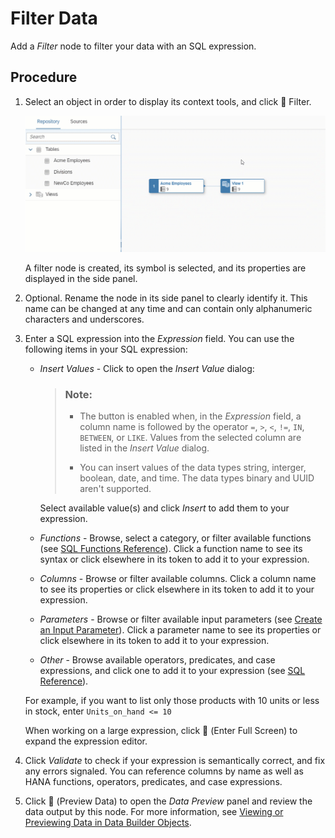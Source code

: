 <!-- loio6f6fa18c7c9444da8ca62d76656b7b1a -->

<link rel="stylesheet" type="text/css" href="css/sap-icons.css"/>

# Filter Data

Add a *Filter* node to filter your data with an SQL expression.



## Procedure

1.  Select an object in order to display its context tools, and click <span class="FPA-icons"></span> Filter.

    ![](images/Create_Filter_Gif_93ef01a.gif)

    A filter node is created, its symbol is selected, and its properties are displayed in the side panel.

2.  Optional. Rename the node in its side panel to clearly identify it. This name can be changed at any time and can contain only alphanumeric characters and underscores.

3.  Enter a SQL expression into the *Expression* field. You can use the following items in your SQL expression:

    -   *Insert Values* - Click to open the *Insert Value* dialog:

        > ### Note:  
        > -   The button is enabled when, in the *Expression* field, a column name is followed by the operator `=`, `>`, `<`, `!=`, `IN`, `BETWEEN`, or `LIKE`. Values from the selected column are listed in the *Insert Value* dialog.
        > 
        > -   You can insert values of the data types string, interger, boolean, date, and time. The data types binary and UUID aren't supported.

        Select available value\(s\) and click *Insert* to add them to your expression.

    -   *Functions* - Browse, select a category, or filter available functions \(see [SQL Functions Reference](sql-functions-reference-6d624a1.md)\). Click a function name to see its syntax or click elsewhere in its token to add it to your expression.
    -   *Columns* - Browse or filter available columns. Click a column name to see its properties or click elsewhere in its token to add it to your expression.
    -   *Parameters* - Browse or filter available input parameters \(see [Create an Input Parameter](create-an-input-parameter-53fa99a.md)\). Click a parameter name to see its properties or click elsewhere in its token to add it to your expression.
    -   *Other* - Browse available operators, predicates, and case expressions, and click one to add it to your expression \(see [SQL Reference](sql-reference-6a37cc5.md)\).

    For example, if you want to list only those products with 10 units or less in stock, enter `Units_on_hand <= 10` 

    When working on a large expression, click <span class="FPA-icons"></span> \(Enter Full Screen\) to expand the expression editor.

4.  Click *Validate* to check if your expression is semantically correct, and fix any errors signaled. You can reference columns by name as well as HANA functions, operators, predicates, and case expressions.

5.  Click <span class="FPA-icons"></span> \(Preview Data\) to open the *Data Preview* panel and review the data output by this node. For more information, see [Viewing or Previewing Data in Data Builder Objects](viewing-or-previewing-data-in-data-builder-objects-b338e4a.md).


